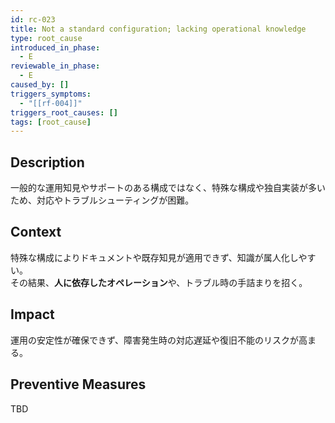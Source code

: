 ```yaml
---
id: rc-023
title: Not a standard configuration; lacking operational knowledge
type: root_cause
introduced_in_phase:
  - E
reviewable_in_phase:
  - E
caused_by: []
triggers_symptoms:
  - "[[rf-004]]"
triggers_root_causes: []
tags: [root_cause]
---
```


## Description
一般的な運用知見やサポートのある構成ではなく、特殊な構成や独自実装が多いため、対応やトラブルシューティングが困難。

## Context
特殊な構成によりドキュメントや既存知見が適用できず、知識が属人化しやすい。  
その結果、**人に依存したオペレーション**や、トラブル時の手詰まりを招く。

## Impact
運用の安定性が確保できず、障害発生時の対応遅延や復旧不能のリスクが高まる。

## Preventive Measures
TBD